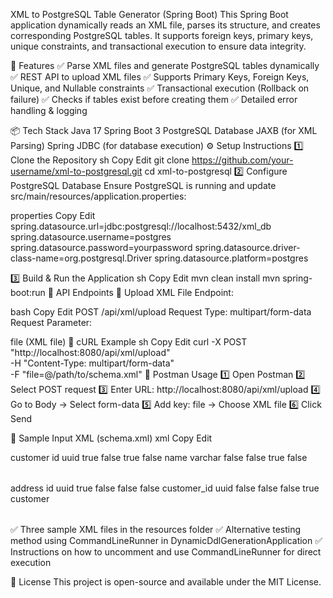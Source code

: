 XML to PostgreSQL Table Generator (Spring Boot)
This Spring Boot application dynamically reads an XML file, parses its structure, and creates corresponding PostgreSQL tables. It supports foreign keys, primary keys, unique constraints, and transactional execution to ensure data integrity.

🚀 Features
✅ Parse XML files and generate PostgreSQL tables dynamically
✅ REST API to upload XML files
✅ Supports Primary Keys, Foreign Keys, Unique, and Nullable constraints
✅ Transactional execution (Rollback on failure)
✅ Checks if tables exist before creating them
✅ Detailed error handling & logging

📦 Tech Stack
Java 17
Spring Boot 3
PostgreSQL Database
JAXB (for XML Parsing)
Spring JDBC (for database execution)
⚙️ Setup Instructions
1️⃣ Clone the Repository
sh
Copy
Edit
git clone https://github.com/your-username/xml-to-postgresql.git
cd xml-to-postgresql
2️⃣ Configure PostgreSQL Database
Ensure PostgreSQL is running and update src/main/resources/application.properties:

properties
Copy
Edit
spring.datasource.url=jdbc:postgresql://localhost:5432/xml_db
spring.datasource.username=postgres
spring.datasource.password=yourpassword
spring.datasource.driver-class-name=org.postgresql.Driver
spring.datasource.platform=postgres

3️⃣ Build & Run the Application
sh
Copy
Edit
mvn clean install
mvn spring-boot:run
📄 API Endpoints
🔹 Upload XML File
Endpoint:

bash
Copy
Edit
POST /api/xml/upload
Request Type: multipart/form-data
Request Parameter:

file (XML file)
📌 cURL Example
sh
Copy
Edit
curl -X POST "http://localhost:8080/api/xml/upload" \
     -H "Content-Type: multipart/form-data" \
     -F "file=@/path/to/schema.xml"
📌 Postman Usage
1️⃣ Open Postman
2️⃣ Select POST request
3️⃣ Enter URL: http://localhost:8080/api/xml/upload
4️⃣ Go to Body → Select form-data
5️⃣ Add key: file → Choose XML file
6️⃣ Click Send

📜 Sample Input XML (schema.xml)
xml
Copy
Edit
<?xml version="1.0" encoding="UTF-8"?>
<tables>
    <table>
        <name>customer</name>
        <columns>
            <column>
                <name>id</name>
                <type>uuid</type>
                <isPrimaryKey>true</isPrimaryKey>
                <isNullable>false</isNullable>
                <isUnique>true</isUnique>
                <isForeignKey>false</isForeignKey>
            </column>
            <column>
                <name>name</name>
                <type>varchar</type>
                <isPrimaryKey>false</isPrimaryKey>
                <isNullable>false</isNullable>
                <isUnique>true</isUnique>
                <isForeignKey>false</isForeignKey>
            </column>
        </columns>
    </table>
    <table>
        <name>address</name>
        <columns>
            <column>
                <name>id</name>
                <type>uuid</type>
                <isPrimaryKey>true</isPrimaryKey>
                <isNullable>false</isNullable>
                <isUnique>false</isUnique>
                <isForeignKey>false</isForeignKey>
            </column>
            <column>
                <name>customer_id</name>
                <type>uuid</type>
                <isPrimaryKey>false</isPrimaryKey>
                <isNullable>false</isNullable>
                <isUnique>false</isUnique>
                <isForeignKey>true</isForeignKey>
                <referencedTableName>customer</referencedTableName>
            </column>
        </columns>
    </table>
</tables>
✅ Three sample XML files in the resources folder
✅ Alternative testing method using CommandLineRunner in DynamicDdlGenerationApplication
✅ Instructions on how to uncomment and use CommandLineRunner for direct execution 


📜 License
This project is open-source and available under the MIT License.

